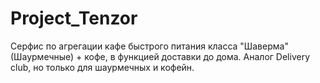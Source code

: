 # Project_Tenzor
Серфис по агрегации кафе быстрого питания класса "Шаверма"(Шаурмечные) + кофе, в функцией доставки до дома.
Аналог Delivery club, но только для шаурмечных и кофейн.

